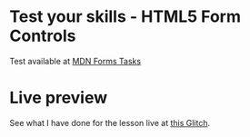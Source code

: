 # Test your skills - HTML5 Form Controls

Test available at [MDN Forms Tasks](https://developer.mozilla.org/en-US/docs/Learn/Forms/Test_your_skills:_HTML5_controls)

# Live preview

See what I have done for the lesson live at [this Glitch]().
